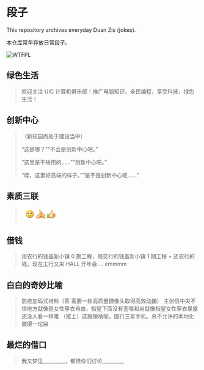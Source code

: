 # 段子

This repository archives everyday Duan Zis (jokes).

本仓库常年存放日常段子。

![WTFPL](http://www.wtfpl.net/wp-content/uploads/2012/12/wtfpl-badge-1.png)

## 绿色生活

> 欢迎关注 UIC 计算机俱乐部！推广电脑知识，全民编程，享受科技，绿色生活！

## 创新中心

> （新校园尚处于建设当中）
>
> “这是哪？”“不会是创新中心吧。”
>
> “这里是干啥用的……”“创新中心吧。”
>
> “哇，这里好高端的样子。”“是不是创新中心呢……”

## 素质三联

> ![素质三联](diathesisdiathesisdiathesis.png)

## 借钱
> 用农行的钱盖新小镇 0 期工程，用交行的钱盖新小镇 1 期工程 + 还农行的钱。现在工行又来 HALL 开年会.... emmmm 


## 白白的奇妙比喻
> 防疫加码式堆料（答 需要一枚高质量摄像头取得高效动捕）
> 主张信中央不信地方就像是女性穿衣自由，指望下面没有歪嘴和尚就像指望女性穿衣暴露还没人看一样难
> （接上）这就像啥呢，国行三星手机。总不允许的本地化做得一坨屎


## 最烂的借口
> 我又梦见_________，都怪你们讨论_________

